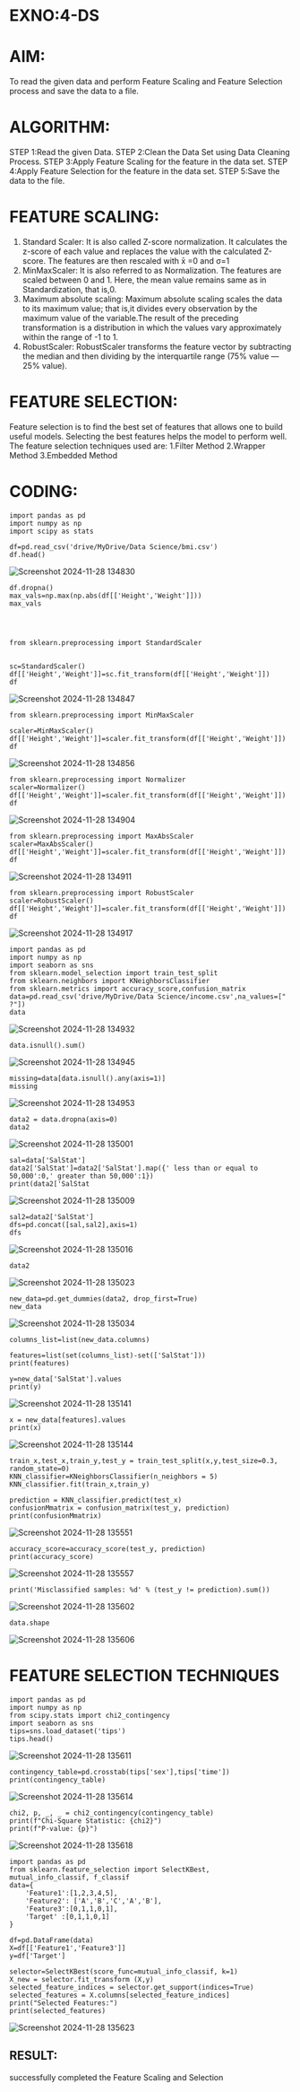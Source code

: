 # EXNO:4-DS
# AIM:
To read the given data and perform Feature Scaling and Feature Selection process and save the
data to a file.

# ALGORITHM:
STEP 1:Read the given Data.
STEP 2:Clean the Data Set using Data Cleaning Process.
STEP 3:Apply Feature Scaling for the feature in the data set.
STEP 4:Apply Feature Selection for the feature in the data set.
STEP 5:Save the data to the file.

# FEATURE SCALING:
1. Standard Scaler: It is also called Z-score normalization. It calculates the z-score of each value and replaces the value with the calculated Z-score. The features are then rescaled with x̄ =0 and σ=1
2. MinMaxScaler: It is also referred to as Normalization. The features are scaled between 0 and 1. Here, the mean value remains same as in Standardization, that is,0.
3. Maximum absolute scaling: Maximum absolute scaling scales the data to its maximum value; that is,it divides every observation by the maximum value of the variable.The result of the preceding transformation is a distribution in which the values vary approximately within the range of -1 to 1.
4. RobustScaler: RobustScaler transforms the feature vector by subtracting the median and then dividing by the interquartile range (75% value — 25% value).

# FEATURE SELECTION:
Feature selection is to find the best set of features that allows one to build useful models. Selecting the best features helps the model to perform well.
The feature selection techniques used are:
1.Filter Method
2.Wrapper Method
3.Embedded Method


# CODING:


```
import pandas as pd
import numpy as np
import scipy as stats

df=pd.read_csv('drive/MyDrive/Data Science/bmi.csv')
df.head()
```

![Screenshot 2024-11-28 134830](https://github.com/user-attachments/assets/38b737cc-f0e2-45b5-9c34-cce539f94849)
```
df.dropna()
max_vals=np.max(np.abs(df[['Height','Weight']]))
max_vals




from sklearn.preprocessing import StandardScaler


sc=StandardScaler()
df[['Height','Weight']]=sc.fit_transform(df[['Height','Weight']]) 
df
```
 
![Screenshot 2024-11-28 134847](https://github.com/user-attachments/assets/7f498f9c-af74-46e4-a695-bba30454d3d8)

```
from sklearn.preprocessing import MinMaxScaler

scaler=MinMaxScaler()
df[['Height','Weight']]=scaler.fit_transform(df[['Height','Weight']])
df
```
![Screenshot 2024-11-28 134856](https://github.com/user-attachments/assets/1aaf4a7e-6d28-4588-8ce2-ced8ba28f23d)
```
from sklearn.preprocessing import Normalizer
scaler=Normalizer()
df[['Height','Weight']]=scaler.fit_transform(df[['Height','Weight']])
df
```
![Screenshot 2024-11-28 134904](https://github.com/user-attachments/assets/1ed2c679-e73d-450a-832f-ffb5dccda288)
```
from sklearn.preprocessing import MaxAbsScaler
scaler=MaxAbsScaler()
df[['Height','Weight']]=scaler.fit_transform(df[['Height','Weight']])
df
```
![Screenshot 2024-11-28 134911](https://github.com/user-attachments/assets/b52caacb-f2f1-4738-81a7-3ef5dd3996ac)
```
from sklearn.preprocessing import RobustScaler
scaler=RobustScaler()
df[['Height','Weight']]=scaler.fit_transform(df[['Height','Weight']])
df
```
![Screenshot 2024-11-28 134917](https://github.com/user-attachments/assets/06517dcf-898b-4447-b21a-a28187c92f88)
```
import pandas as pd
import numpy as np
import seaborn as sns
from sklearn.model_selection import train_test_split
from sklearn.neighbors import KNeighborsClassifier
from sklearn.metrics import accuracy_score,confusion_matrix
data=pd.read_csv('drive/MyDrive/Data Science/income.csv',na_values=[" ?"])
data
```
![Screenshot 2024-11-28 134932](https://github.com/user-attachments/assets/7b71e752-4f40-464d-802a-305143df3522)

```
data.isnull().sum()
```
![Screenshot 2024-11-28 134945](https://github.com/user-attachments/assets/5bf87e09-8cea-4b3a-af63-b543ff04373a)
```
missing=data[data.isnull().any(axis=1)]
missing
```
![Screenshot 2024-11-28 134953](https://github.com/user-attachments/assets/bfc4143f-7426-4e33-a40a-0438b41993cc)
```
data2 = data.dropna(axis=0)
data2
```
![Screenshot 2024-11-28 135001](https://github.com/user-attachments/assets/55230dbc-c0d7-42d6-afe5-1562677f8233)
```
sal=data['SalStat']
data2['SalStat']=data2['SalStat'].map({' less than or equal to 50,000':0,' greater than 50,000':1})
print(data2['SalStat
```
![Screenshot 2024-11-28 135009](https://github.com/user-attachments/assets/e1991ca0-a818-41ad-9adb-0a7012991a27)
```
sal2=data2['SalStat']
dfs=pd.concat([sal,sal2],axis=1)
dfs
```
![Screenshot 2024-11-28 135016](https://github.com/user-attachments/assets/1f17d7cb-0b2e-4041-9906-ea48b14a9fab)
```
data2
```
![Screenshot 2024-11-28 135023](https://github.com/user-attachments/assets/c8a3544d-5dfe-48a1-9749-7b1d3a0ac48b)
```
new_data=pd.get_dummies(data2, drop_first=True)
new_data
```
![Screenshot 2024-11-28 135034](https://github.com/user-attachments/assets/efb8a360-a409-4dee-a963-63e714c0d5ef)
```
columns_list=list(new_data.columns)

features=list(set(columns_list)-set(['SalStat']))
print(features)

y=new_data['SalStat'].values
print(y)
```
![Screenshot 2024-11-28 135141](https://github.com/user-attachments/assets/1158ce13-6267-420d-ba29-ea4f4df7df24)
```
x = new_data[features].values
print(x)
```
![Screenshot 2024-11-28 135144](https://github.com/user-attachments/assets/d274100b-3090-4674-8441-2e9fe0d63a92)
```
train_x,test_x,train_y,test_y = train_test_split(x,y,test_size=0.3, random_state=0)
KNN_classifier=KNeighborsClassifier(n_neighbors = 5)
KNN_classifier.fit(train_x,train_y)

prediction = KNN_classifier.predict(test_x)
confusionMmatrix = confusion_matrix(test_y, prediction)
print(confusionMmatrix)
```
![Screenshot 2024-11-28 135551](https://github.com/user-attachments/assets/d078bb3c-8a2e-4652-a9bc-f1e2d4e08d2e)
```
accuracy_score=accuracy_score(test_y, prediction)
print(accuracy_score)
```
![Screenshot 2024-11-28 135557](https://github.com/user-attachments/assets/acec7d7a-0198-4366-8271-c9f90614882e)
```
print('Misclassified samples: %d' % (test_y != prediction).sum())
```
![Screenshot 2024-11-28 135602](https://github.com/user-attachments/assets/3ea67e20-ea92-420e-815c-8739c6ca019f)
```
data.shape
```
![Screenshot 2024-11-28 135606](https://github.com/user-attachments/assets/efaa55aa-33a5-4312-9685-423b58c3da1c)

# **FEATURE SELECTION TECHNIQUES**
```
import pandas as pd
import numpy as np
from scipy.stats import chi2_contingency
import seaborn as sns
tips=sns.load_dataset('tips')
tips.head()
```
![Screenshot 2024-11-28 135611](https://github.com/user-attachments/assets/de5ed262-c7f9-4ab9-b0f9-d84128e651c7)
```
contingency_table=pd.crosstab(tips['sex'],tips['time'])
print(contingency_table)
```
![Screenshot 2024-11-28 135614](https://github.com/user-attachments/assets/3f362d76-3d57-48a9-920d-c0dafe31ead8)
```
chi2, p, _, _ = chi2_contingency(contingency_table)
print(f"Chi-Square Statistic: {chi2}")
print(f"P-value: {p}")
```
![Screenshot 2024-11-28 135618](https://github.com/user-attachments/assets/4bcb7b45-8ba1-4a79-9698-cabdb12738e4)
```
import pandas as pd
from sklearn.feature_selection import SelectKBest, mutual_info_classif, f_classif
data={
    'Feature1':[1,2,3,4,5],
    'Feature2': ['A','B','C','A','B'],
    'Feature3':[0,1,1,0,1],
    'Target' :[0,1,1,0,1]
}

df=pd.DataFrame(data)
X=df[['Feature1','Feature3']]
y=df['Target']

selector=SelectKBest(score_func=mutual_info_classif, k=1)
X_new = selector.fit_transform (X,y)
selected_feature_indices = selector.get_support(indices=True)
selected_features = X.columns[selected_feature_indices]
print("Selected Features:")
print(selected_features)
```
![Screenshot 2024-11-28 135623](https://github.com/user-attachments/assets/6ae1c1fa-eb96-4860-a82c-bd0ed9e5e2ba)

## RESULT:

successfully completed the Feature Scaling and Selection
